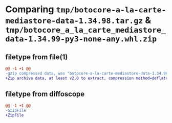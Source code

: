 # Comparing `tmp/botocore-a-la-carte-mediastore-data-1.34.98.tar.gz` & `tmp/botocore_a_la_carte_mediastore_data-1.34.99-py3-none-any.whl.zip`

## filetype from file(1)

```diff
@@ -1 +1 @@
-gzip compressed data, was "botocore-a-la-carte-mediastore-data-1.34.98.tar", last modified: Sat May  4 01:01:37 2024, max compression
+Zip archive data, at least v2.0 to extract, compression method=deflate
```

## filetype from diffoscope

```diff
@@ -1 +1 @@
-GzipFile
+ZipFile
```

